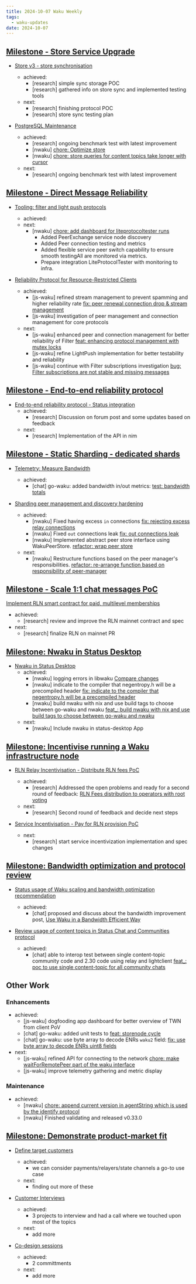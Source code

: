 ```yaml
---
title: 2024-10-07 Waku Weekly
tags:
  - waku-updates
date: 2024-10-07
---
```


## [Milestone - Store Service Upgrade](https://github.com/waku-org/pm/milestone/28)


- [Store v3 - store synchronisation](https://github.com/waku-org/pm/issues/132)
  - achieved:
    - [research] simple sync storage POC
    - [research] gathered info on store sync and implemented testing tools
  - next:
    - [research] finishing protocol POC
    - [research] store sync testing plan

- [PostgreSQL Maintenance](https://github.com/waku-org/pm/issues/119)
  - achieved:
    - [research] ongoing benchmark test with latest improvement
    - [nwaku] [chore: Optimize store](https://github.com/waku-org/nwaku/pull/3061)
    - [nwaku] [chore: store queries for content topics take longer with cursor](https://github.com/waku-org/nwaku/issues/2963)
  - next:
    - [research] ongoing benchmark test with latest improvement

## [Milestone - Direct Message Reliability](https://github.com/waku-org/pm/milestone/29)

- [Tooling: filter and light push protocols](https://github.com/waku-org/pm/issues/178)
  - achieved:
  - next:
    - [nwaku] [chore: add dashboard for liteprotocoltester runs](https://github.com/waku-org/nwaku/issues/2999)
      - Added PeerExchange service node discovery
      - Added Peer connection testing and metrics
      - Added flexible service peer switch capability to ensure smooth testingAll are monitored via metrics.
      - Prepare integration LiteProtocolTester with monitoring to infra.

- [Reliability Protocol for Resource-Restricted Clients](https://github.com/waku-org/pm/issues/186)
  - achieved:
    - [js-waku] refined stream management to prevent spamming and higher reliability rate [fix: peer renewal connection drop & stream management](https://github.com/waku-org/js-waku/pull/2145)
    - [js-waku] investigation of peer management and connection management for core protocols
  - next:
    - [js-waku] enhanced peer and connection management for better reliability of Filter [feat: enhancing protocol management with mutex locks](https://github.com/waku-org/js-waku/pull/2137)
    - [js-waku] refine LightPush implementation for better testability and reliability
    - [js-waku] continue with Filter subscriptions investigation [bug: Filter subscriptions are not stable and missing messages](https://github.com/waku-org/js-waku/issues/2139)

## [Milestone - End-to-end reliability protocol](https://github.com/waku-org/pm/milestone/30)

- [End-to-end reliability protocol - Status integration](https://github.com/waku-org/pm/issues/194)
  - achieved:
    - [research] Discussion on forum post and some updates based on feedback
  - next:
    - [research] Implementation of the API in nim

## [Milestone - Static Sharding - dedicated shards](https://github.com/waku-org/pm/milestone/31)

- [Telemetry: Measure Bandwidth](https://github.com/waku-org/pm/issues/195)
  - achieved:
    - [chat] go-waku: added bandwidth in/out metrics: [test: bandwidth totals](https://github.com/waku-org/go-waku/pull/1226)

- [Sharding peer management and discovery hardening](https://github.com/waku-org/pm/issues/172)
  - achieved:
    - [nwaku] Fixed having excess `in` connections [fix: rejecting excess relay connections](https://github.com/waku-org/nwaku/pull/3065)
    - [nwaku] Fixed `out` connections leak [fix: out connections leak](https://github.com/waku-org/nwaku/pull/3077)
    - [nwaku] Implemented abstract peer store interface using WakuPeerStore. [refactor: wrap peer store](https://github.com/waku-org/nwaku/pull/3051)
  - next:
    - [nwaku] Restructure functions based on the peer manager's responsibilities. [refactor: re-arrange function based on responsibility of peer-manager](https://github.com/waku-org/nwaku/pull/3086)

## [Milestone - Scale 1:1 chat messages PoC](https://github.com/waku-org/pm/milestone/34)

[Implement RLN smart contract for paid, multilevel memberships](https://github.com/waku-org/pm/issues/256)
  - achieved:
    - [research] review and improve the RLN mainnet contract and spec
  - next:
    - [research] finalize RLN on mainnet PR

## [Milestone: Nwaku in Status Desktop](https://github.com/waku-org/pm/milestone/33)

- [Nwaku in Status Desktop](https://github.com/waku-org/pm/issues/203)
  - achieved:
    - [nwaku] logging errors in libwaku [Compare changes](https://github.com/waku-org/nwaku/pull/3067)
    - [nwaku] indicate to the compiler that negentropy.h will be a precompiled header [fix: indicate to the compiler that negentropy.h will be a precompiled header](https://github.com/waku-org/negentropy/pull/12)
    - [nwaku] build nwaku with nix and use build tags to choose between go-waku and nwaku [feat_: build nwaku with nix and use build tags to choose between go-waku and nwaku](https://github.com/status-im/status-go/pull/5896)
  - next:
    - [nwaku] Include nwaku in status-desktop App


## [Milestone: Incentivise running a Waku infrastructure node](https://github.com/waku-org/pm/milestone/35)

- [RLN Relay Incentivisation - Distribute RLN fees PoC](https://github.com/waku-org/pm/issues/243)
  - achieved:
    - [research] Addressed the open problems and ready for a second round of feedback: [RLN Fees distribution to operators with root voting](https://github.com/waku-org/research/issues/101#issuecomment-2388038169)
  - next:
    - [research] Second round of feedback and decide next steps



- [Service Incentivisation - Pay for RLN provision PoC](https://github.com/waku-org/pm/issues/245)
  - next:
    - [research] start service incentivization implementation and spec changes

## [Milestone: Bandwidth optimization and protocol review](https://github.com/waku-org/pm/milestone/31)

- [Status usage of Waku scaling and bandwidth optimization recommendation](https://github.com/waku-org/pm/issues/197)
  - achieved:
    - [chat] proposed and discuss about the bandwidth improvement post, [Use Waku in a Bandwidth Efficient Way](https://forum.vac.dev/t/use-waku-in-a-bandwidth-efficient-way/353)

- [Review usage of content topics in Status Chat and Communities protocol](https://github.com/waku-org/pm/issues/198)
  - achieved:
    - [chat] able to interop test between single content-topic community code and 2.30 code using relay and lightclient [feat_: poc to use single content-topic for all community chats](https://github.com/status-im/status-go/pull/5864)

## Other Work

### Enhancements

- achieved:
  - [js-waku] dogfooding app dashboard for better overview of TWN from client PoV
  - [chat] go-waku: added unit tests to [feat: storenode cycle](https://github.com/waku-org/go-waku/pull/1223)
  - [chat] go-waku: use byte array to decode ENRs `waku2` field: [fix: use byte array to decode ENRs uint8 fields](https://github.com/waku-org/go-waku/pull/1227)
- next:
  - [js-waku] refined API for connecting to the network [chore: make waitForRemotePeer part of the waku interface](https://github.com/waku-org/js-waku/issues/1761)
  - [js-waku] improve telemetry gathering and metric display

### Maintenance

- achieved:
  - [nwaku] [chore: append current version in agentString which is used by the identify protocol](https://github.com/waku-org/nwaku/pull/3057)
  - [nwaku] Finished validating and released v0.33.0

## [Milestone: Demonstrate product-market fit](https://github.com/waku-org/pm/milestone/36)

- [Define target customers](https://github.com/waku-org/pm/issues/250)
  - achieved:
    - we can consider payments/relayers/state channels a go-to use case
  - next:
    - finding out more of these

- [Customer Interviews](https://github.com/waku-org/pm/issues/251)
  - achieved:
    - 3 projects to interview and had a call where we touched upon most of the topics 
  - next:
    - add more

- [Co-design sessions](https://github.com/waku-org/pm/issues/252)
  - achieved:
    - 2 committments
  - next:
    - add more
